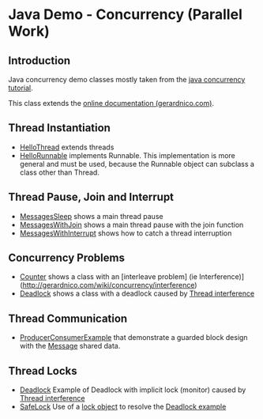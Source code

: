# Java Demo - Concurrency (Parallel Work)

## Introduction
Java concurrency demo classes mostly taken from the [java concurrency tutorial](https://docs.oracle.com/javase/tutorial/essential/concurrency/index.html).

This class extends the [online documentation (gerardnico.com)](http://gerardnico.com/wiki/java/concurrency/).
 
## Thread Instantiation

  * [HelloThread](HelloThread.java) extends threads
  * [HelloRunnable](HelloRunnable.java) implements Runnable. This implementation is more general and must be used, because the Runnable object can subclass a class other than Thread.
   
## Thread Pause, Join and Interrupt

  * [MessagesSleep](MessagesSleep.java) shows a main thread pause
  * [MessagesWithJoin](MessagesWithJoin.java) shows a main thread pause with the join function
  * [MessagesWithInterrupt](MessagesWithInterrupt.java) shows how to catch a thread interruption
  
## Concurrency Problems

  * [Counter](Counter.java) shows a class with an [interleave problem] (ie Interference)](http://gerardnico.com/wiki/concurrency/interference)
  * [Deadlock](Deadlock.java) shows a class with a deadlock caused by [Thread interference](http://gerardnico.com/wiki/concurrency/interference)
  
## Thread Communication

  * [ProducerConsumerExample](ProducerConsumerExample.java) that demonstrate a guarded block design with the [Message](Message.java) shared data.

## Thread Locks

  * [Deadlock](Deadlock.java) Example of Deadlock with implicit lock (monitor) caused by [Thread interference](http://gerardnico.com/wiki/concurrency/interference)
  * [SafeLock](Safelock.java) Use of a [lock object](http://gerardnico.com/wiki/java/concurrency/locks) to resolve the [Deadlock example](Deadlock.java) 
